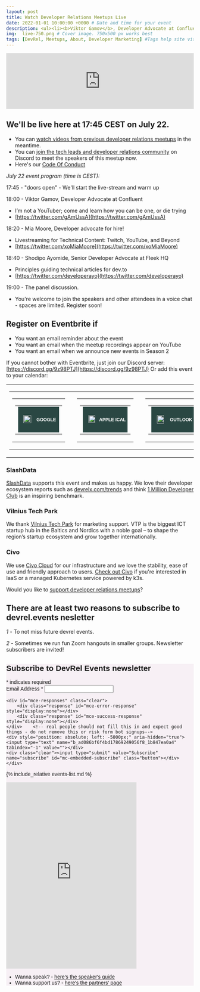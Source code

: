 ```yaml
---
layout: post
title: Watch Developer Relations Meetups Live
date: 2022-01-01 10:00:00 +0000 # Date and time for your event
description: <ul><li><b>Viktor Gamov</b>, Developer Advocate at Confluent </li><li><b>Mia Moore</b>, Developer advocate for hire!</li><li><b>Shodipo Ayomide</b>, Senior Developer Advocate at Fleek HQ</li><li>Panel discussion with the speakers</li></ul> # Post description
img:  live-750.png # Cover image. 750x500 px works best 
tags: [DevRel, Meetups, About, Developer Marketing] #Tags help site visitors find events. Add an own tag i.e. DevrelFolks and a city, if you feel like it 
---
```


<!-- https://i.ytimg.com/vi/71NxL0XV2J4/maxresdefault.jpg
http://img.youtube.com/vi/<YouTube_Video_ID_HERE>/mqdefault.jpg  -->

<div class="embed-youtube">
<iframe width="100%" height="auto" src="https://www.youtube.com/embed/rDCdyfHY0GM" frameborder="0" allow="accelerometer; autoplay; encrypted-media; gyroscope; picture-in-picture" allowfullscreen></iframe>
</div>

## We'll be live here at 17:45 CEST on July 22.

* You can [watch videos from previous developer relations meetups](https://www.youtube.com/playlist?list=PLOY5WvYhE7ctJQHhoh73lp87BUFcFECfR) in the meantime. 
* You can [join the tech leads and developer relations community](https://discord.gg/UfnRMjZ) on Discord to meet the speakers of this meetup now. 
* Here's our [Code Of Conduct](https://devrel.events/code-of-conduct/)

_July 22 event program (time is CEST):_

17:45 - "doors open" - We'll start the live-stream and warm up

18:00 - Viktor Gamov, Developer Advocate at Confluent 
* I’m not a YouTuber; come and learn how you can be one, or die trying
* [https://twitter.com/gAmUssA](https://twitter.com/gAmUssA)

18:20 - Mia Moore, Developer advocate for hire!
* Livestreaming for Technical Content: Twitch, YouTube, and Beyond
* [https://twitter.com/xoMiaMoore](https://twitter.com/xoMiaMoore)

18:40 - Shodipo Ayomide, Senior Developer Advocate at Fleek HQ
* Principles guiding technical articles for dev.to
* [https://twitter.com/developerayo](https://twitter.com/developerayo)

19:00 - The panel discussion.
* You're welcome to join the speakers and other attendees in a voice chat - spaces are limited. Register soon!


## Register on Eventbrite if
* You want an email reminder about the event
* You want an email when the meetup recordings appear on YouTube
* You want an email when we announce new events in Season 2

If you cannot bother with Eventbrite, just join our Discord server: [https://discord.gg/9z98PTJ](https://discord.gg/9z98PTJ)
Or add this event to your calendar:
<style type="text/css">@media screen and (max-width:630px){ .eventable-hide{display:none!important;} .eventable-mob-column{float:none!important;width:100%!important;} .eventable-mob-100p{width:100%!important;height:auto!important;} .eventable-condensed{padding-bottom:15px!important;display:block;} .eventable-padtopbottom{width:100%!important;padding:20px 0px 20px 0px;} .eventable-mobile-button,.eventable-button-inner {width:200px!important;} .eventable-mobile-icon {width:11.5%!important;} }</style>
<table is="true" width="100%" border="0" cellspacing="0" cellpadding="20" class="eventable-atc-bar eventable-mob-100p"><tbody><tr><td is="true" align="center" valign="top"><table is="true" width="540" border="0" cellpadding="0" cellspacing="0" class="eventable-padtopbottom"><tbody><tr><td is="true" align="left" valign="top" class="eventable-condensed"><table is="true" width="110" border="0" align="left" cellpadding="0" cellspacing="0" class="eventable-mob-column"><tbody><tr><td is="true" align="center" valign="top" class="eventable-mob-100p"><table is="true" border="0" cellspacing="0" cellpadding="0"><tbody><tr><td is="true" width="110" align="center" valign="top"><div style="text-align:center!important;"><span><!--[if mso]><v:rect xmlns:v="urn:schemas-microsoft-com:vml" xmlns:w="urn:schemas-microsoft-com:office:word" href="https://add.eventable.com/generate/5f0389454caba40016adea4b/?opt_in=false&events[]=5f0784087c1886015c9043a6&alias=*|EMAIL|*&cal_type=gcal&email=true" style="height:31px;v-text-anchor:middle;width:110px;" arcsize="100%" strokecolor="#2a4743" fillcolor="#2a4743"><w:anchorlock/><center style="color:#ffffff;font-family:Arial,sans-serif;font-size:12px;font-weight:bold;text-decoration:none;">GOOGLE</center></v:rect><![endif]--></span><div is="true" class="eventable-mobile-button" style="Margin:0!important;padding:0!important;display:inline-block!important;width:106px;background-color:#2a4743!important;border:2px solid #2a4743!important;border-radius:0!important;color:#ffffff!important;font-size:12px!important;line-height:19px!important;text-align:center!important;text-decoration:none!important;box-sizing:content-box!important;-webkit-text-size-adjust:none;mso-hide:all;"><table is="true" width="106" align="left" border="0" cellpadding="0" cellspacing="0" class="eventable-button-inner" style="border-collapse:separate!important;mso-hide:all;"><tbody><tr><td is="true" width="21" align="left" valign="middle" class="eventable-mobile-icon"><a is="true" href="https://add.eventable.com/generate/5f0389454caba40016adea4b/?opt_in=false&events[]=5f0784087c1886015c9043a6&alias=*|EMAIL|*&cal_type=gcal&email=true" target="_blank" style="Margin:0!important;padding:0!important;text-decoration:none!important;box-sizing:content-box!important;mso-hide:all;"><img is="true" alt="ADD" height="21" width="21" src="https://plugins.eventable.com/assets/icon-gcal.png" style="Margin:0!important;padding:0!important;height:21px!important;width:21px!important;border-top:3px solid transparent!important;border-left:4px solid transparent!important;border-bottom:3px solid transparent!important;vertical-align:middle!important;box-sizing:content-box!important;mso-hide:all;"/></a></td><td is="true" width="85" align="center" valign="middle" style="Margin:0!important;padding:0!important;vertical-align:middle!important;color:#ffffff!important;font-size:12px!important;line-height:19px!important;font-family:Arial,sans-serif!important;font-weight: bold!important;text-align:center!important;text-decoration:none!important;box-sizing:content-box!important;mso-hide:all;"><a is="true" href="https://add.eventable.com/generate/5f0389454caba40016adea4b/?opt_in=false&events[]=5f0784087c1886015c9043a6&alias=*|EMAIL|*&cal_type=gcal&email=true" target="_blank" style="display:block!important;Margin:-5px -2px -5px 0!important;padding:7px 2px 5px 0!important;vertical-align:middle!important;color:#ffffff!important;font-size:12px!important;line-height:19px!important;font-family:Arial,sans-serif!important;font-weight: bold!important;text-align:center!important;text-decoration:none!important;box-sizing:content-box!important;mso-hide:all;">GOOGLE</a></td></tr></tbody></table></div></div></td></tr></tbody></table></td></tr></tbody></table></td><td is="true" width="13" class="eventable-hide"></td><td is="true" align="left" valign="top" class="eventable-condensed"><table is="true" width="120" border="0" align="left" cellpadding="0" cellspacing="0" class="eventable-mob-column"><tbody><tr><td is="true" align="center" valign="top" class="eventable-mob-100p"><table is="true" border="0" cellspacing="0" cellpadding="0"><tbody><tr><td is="true" width="120" align="center" valign="top"><div style="text-align:center!important;"><span><!--[if mso]><v:rect xmlns:v="urn:schemas-microsoft-com:vml" xmlns:w="urn:schemas-microsoft-com:office:word" href="https://add.eventable.com/generate/5f0389454caba40016adea4b/?opt_in=false&events[]=5f0784087c1886015c9043a6&alias=*|EMAIL|*&cal_type=apple&email=true" style="height:31px;v-text-anchor:middle;width:120px;" arcsize="100%" strokecolor="#2a4743" fillcolor="#2a4743"><w:anchorlock/><center style="color:#ffffff;font-family:Arial,sans-serif;font-size:12px;font-weight:bold;text-decoration:none;">APPLE ICAL</center></v:rect><![endif]--></span><div is="true" class="eventable-mobile-button" style="Margin:0!important;padding:0!important;display:inline-block!important;width:116px;background-color:#2a4743!important;border:2px solid #2a4743!important;border-radius:0!important;color:#ffffff!important;font-size:12px!important;line-height:19px!important;text-align:center!important;text-decoration:none!important;box-sizing:content-box!important;-webkit-text-size-adjust:none;mso-hide:all;"><table is="true" width="116" align="left" border="0" cellpadding="0" cellspacing="0" class="eventable-button-inner" style="border-collapse:separate!important;mso-hide:all;"><tbody><tr><td is="true" width="18" align="left" valign="middle" class="eventable-mobile-icon"><a is="true" href="https://add.eventable.com/generate/5f0389454caba40016adea4b/?opt_in=false&events[]=5f0784087c1886015c9043a6&alias=*|EMAIL|*&cal_type=apple&email=true" target="_blank" style="Margin:0!important;padding:0!important;text-decoration:none!important;box-sizing:content-box!important;mso-hide:all;"><img is="true" alt="ADD" height="20" width="18" src="https://plugins.eventable.com/assets/icon-apple.png" style="Margin:0!important;padding:0!important;height:20px!important;width:18px!important;border-top:3px solid transparent!important;border-left:5px solid transparent!important;border-bottom:4px solid transparent!important;vertical-align:middle!important;box-sizing:content-box!important;mso-hide:all;"/></a></td><td is="true" width="98" align="center" valign="middle" style="Margin:0!important;padding:0!important;vertical-align:middle!important;color:#ffffff!important;font-size:12px!important;line-height:19px!important;font-family:Arial,sans-serif!important;font-weight: bold!important;text-align:center!important;text-decoration:none!important;box-sizing:content-box!important;mso-hide:all;"><a is="true" href="https://add.eventable.com/generate/5f0389454caba40016adea4b/?opt_in=false&events[]=5f0784087c1886015c9043a6&alias=*|EMAIL|*&cal_type=apple&email=true" target="_blank" style="display:block!important;Margin:-5px -2px -5px 0!important;padding:7px 2px 5px 0!important;vertical-align:middle!important;color:#ffffff!important;font-size:12px!important;line-height:19px!important;font-family:Arial,sans-serif!important;font-weight: bold!important;text-align:center!important;text-decoration:none!important;box-sizing:content-box!important;mso-hide:all;">APPLE ICAL</a></td></tr></tbody></table></div></div></td></tr></tbody></table></td></tr></tbody></table></td><td is="true" width="13" class="eventable-hide"></td><td is="true" align="left" valign="top" class="eventable-condensed"><table is="true" width="120" border="0" align="left" cellpadding="0" cellspacing="0" class="eventable-mob-column"><tbody><tr><td is="true" align="center" valign="top" class="eventable-mob-100p"><table is="true" border="0" cellspacing="0" cellpadding="0"><tbody><tr><td is="true" width="120" align="center" valign="top"><div style="text-align:center!important;"><span><!--[if mso]><v:rect xmlns:v="urn:schemas-microsoft-com:vml" xmlns:w="urn:schemas-microsoft-com:office:word" href="https://add.eventable.com/generate/5f0389454caba40016adea4b/?opt_in=false&events[]=5f0784087c1886015c9043a6&alias=*|EMAIL|*&cal_type=msoffice&email=true" style="height:31px;v-text-anchor:middle;width:120px;" arcsize="100%" strokecolor="#2a4743" fillcolor="#2a4743"><w:anchorlock/><center style="color:#ffffff;font-family:Arial,sans-serif;font-size:12px;font-weight:bold;text-decoration:none;">OUTLOOK</center></v:rect><![endif]--></span><div is="true" class="eventable-mobile-button" style="Margin:0!important;padding:0!important;display:inline-block!important;width:116px;background-color:#2a4743!important;border:2px solid #2a4743!important;border-radius:0!important;color:#ffffff!important;font-size:12px!important;line-height:19px!important;text-align:center!important;text-decoration:none!important;box-sizing:content-box!important;-webkit-text-size-adjust:none;mso-hide:all;"><table is="true" width="116" align="left" border="0" cellpadding="0" cellspacing="0" class="eventable-button-inner" style="border-collapse:separate!important;mso-hide:all;"><tbody><tr><td is="true" width="19" align="left" valign="middle" class="eventable-mobile-icon"><a is="true" href="https://add.eventable.com/generate/5f0389454caba40016adea4b/?opt_in=false&events[]=5f0784087c1886015c9043a6&alias=*|EMAIL|*&cal_type=msoffice&email=true" target="_blank" style="Margin:0!important;padding:0!important;text-decoration:none!important;box-sizing:content-box!important;mso-hide:all;"><img is="true" alt="ADD" height="22" width="19" src="https://plugins.eventable.com/assets/icon-msoffice.png" style="Margin:0!important;padding:0!important;height:22px!important;width:19px!important;border-top:3px solid transparent!important;border-left:5px solid transparent!important;border-bottom:2px solid transparent!important;vertical-align:middle!important;box-sizing:content-box!important;mso-hide:all;"/></a></td><td is="true" width="97" align="center" valign="middle" style="Margin:0!important;padding:0!important;vertical-align:middle!important;color:#ffffff!important;font-size:12px!important;line-height:19px!important;font-family:Arial,sans-serif!important;font-weight: bold!important;text-align:center!important;text-decoration:none!important;box-sizing:content-box!important;mso-hide:all;"><a is="true" href="https://add.eventable.com/generate/5f0389454caba40016adea4b/?opt_in=false&events[]=5f0784087c1886015c9043a6&alias=*|EMAIL|*&cal_type=msoffice&email=true" target="_blank" style="display:block!important;Margin:-5px -2px -5px 0!important;padding:7px 2px 5px 0!important;vertical-align:middle!important;color:#ffffff!important;font-size:12px!important;line-height:19px!important;font-family:Arial,sans-serif!important;font-weight: bold!important;text-align:center!important;text-decoration:none!important;box-sizing:content-box!important;mso-hide:all;">OUTLOOK</a></td></tr></tbody></table></div></div></td></tr></tbody></table></td></tr></tbody></table></td><td is="true" width="13" class="eventable-hide"></td><td is="true" align="left" valign="top" class="eventable-condensed"><table is="true" width="150" border="0" align="left" cellpadding="0" cellspacing="0" class="eventable-mob-column"><tbody><tr><td is="true" align="center" valign="top" class="eventable-mob-100p"><table is="true" border="0" cellspacing="0" cellpadding="0"><tbody><tr><td is="true" width="150" align="center" valign="top"><div style="text-align:center!important;"><span><!--[if mso]><v:rect xmlns:v="urn:schemas-microsoft-com:vml" xmlns:w="urn:schemas-microsoft-com:office:word" href="https://add.eventable.com/generate/5f0389454caba40016adea4b/?opt_in=false&events[]=5f0784087c1886015c9043a6&alias=*|EMAIL|*&cal_type=outlook&email=true" style="height:31px;v-text-anchor:middle;width:150px;" arcsize="100%" strokecolor="#2a4743" fillcolor="#2a4743"><w:anchorlock/><center style="color:#ffffff;font-family:Arial,sans-serif;font-size:12px;font-weight:bold;text-decoration:none;">OUTLOOK.COM</center></v:rect><![endif]--></span><div is="true" class="eventable-mobile-button" style="Margin:0!important;padding:0!important;display:inline-block!important;width:146px;background-color:#2a4743!important;border:2px solid #2a4743!important;border-radius:0!important;color:#ffffff!important;font-size:12px!important;line-height:19px!important;text-align:center!important;text-decoration:none!important;box-sizing:content-box!important;-webkit-text-size-adjust:none;mso-hide:all;"><table is="true" width="146" align="left" border="0" cellpadding="0" cellspacing="0" class="eventable-button-inner" style="border-collapse:separate!important;mso-hide:all;"><tbody><tr><td is="true" width="22" align="left" valign="middle" class="eventable-mobile-icon"><a is="true" href="https://add.eventable.com/generate/5f0389454caba40016adea4b/?opt_in=false&events[]=5f0784087c1886015c9043a6&alias=*|EMAIL|*&cal_type=outlook&email=true" target="_blank" style="Margin:0!important;padding:0!important;text-decoration:none!important;box-sizing:content-box!important;mso-hide:all;"><img is="true" alt="ADD" height="22" width="22" src="https://plugins.eventable.com/assets/icon-outlook.png" style="Margin:0!important;padding:0!important;height:22px!important;width:22px!important;border-top:3px solid transparent!important;border-left:7px solid transparent!important;border-bottom:2px solid transparent!important;vertical-align:middle!important;box-sizing:content-box!important;mso-hide:all;"/></a></td><td is="true" width="124" align="center" valign="middle" style="Margin:0!important;padding:0!important;vertical-align:middle!important;color:#ffffff!important;font-size:12px!important;line-height:19px!important;font-family:Arial,sans-serif!important;font-weight: bold!important;text-align:center!important;text-decoration:none!important;box-sizing:content-box!important;mso-hide:all;"><a is="true" href="https://add.eventable.com/generate/5f0389454caba40016adea4b/?opt_in=false&events[]=5f0784087c1886015c9043a6&alias=*|EMAIL|*&cal_type=outlook&email=true" target="_blank" style="display:block!important;Margin:-5px -2px -5px 0!important;padding:7px 2px 5px 0!important;vertical-align:middle!important;color:#ffffff!important;font-size:12px!important;line-height:19px!important;font-family:Arial,sans-serif!important;font-weight: bold!important;text-align:center!important;text-decoration:none!important;box-sizing:content-box!important;mso-hide:all;">OUTLOOK.COM</a></td></tr></tbody></table></div></div></td></tr></tbody></table></td></tr></tbody></table></td></tr></tbody></table></td></tr></tbody></table>

<div id="eventbrite-widget-container-111336863556"></div>

<script src="https://www.eventbrite.com/static/widgets/eb_widgets.js"></script>

<script type="text/javascript">
    var exampleCallback = function() {
        console.log('Order complete!');
    };

    window.EBWidgets.createWidget({
        // Required
        widgetType: 'checkout',
        eventId: '111336863556',
        iframeContainerId: 'eventbrite-widget-container-111336863556',

        // Optional
        iframeContainerHeight: 600,  // Widget height in pixels. Defaults to a minimum of 425px if not provided
        onOrderComplete: exampleCallback  // Method called when an order has successfully completed
    });
</script>



### SlashData
[SlashData](https://www.slashdata.co/) supports this event and makes us happy. We love their developer ecosystem reports such as [devrelx.com/trends](https://www.devrelx.com/trends) and think [1 Million Developer Club](https://www.1milliondeveloperclub.com/) is an inspiring benchmark.

### Vilnius Tech Park
We thank [Vilnius Tech Park](https://vilniustechpark.com/) for marketing support. VTP is the biggest ICT startup hub in the Baltics and Nordics with a noble goal – to shape the region’s startup ecosystem and grow together internationally.

### Civo
We use [Civo Cloud](https://www.civo.com/?ref=0b3bd0) for our infrastructure and we love the stability, ease of use and friendly approach to users. [Check out Civo](https://www.civo.com/?ref=0b3bd0) if you're interested in IaaS or a managed Kubernetes service powered by k3s.

Would you like to [support developer relations meetups](https://devrel.events/partners)?



## There are at least two reasons to subscribe to devrel.events nesletter

*1* - To not miss future devrel events.

*2* - Sometimes we run fun Zoom hangouts in smaller groups. Newsletter subscribers are invited! 


<!-- Begin Mailchimp Signup Form -->
<link href="//cdn-images.mailchimp.com/embedcode/classic-10_7.css" rel="stylesheet" type="text/css">
<style type="text/css">
	#mc_embed_signup{background:#f7f0f5; clear:left; font:14px Helvetica,Arial,sans-serif; }
	/* Add your own Mailchimp form style overrides in your site stylesheet or in this style block.
	   We recommend moving this block and the preceding CSS link to the HEAD of your HTML file. */
</style>
<div id="mc_embed_signup">
<form action="https://events.us4.list-manage.com/subscribe/post?u=ad086bf6f4bd17869249056f8&amp;id=1b847ea0a4" method="post" id="mc-embedded-subscribe-form" name="mc-embedded-subscribe-form" class="validate" target="_blank" novalidate>
    <div id="mc_embed_signup_scroll">
	<h2>Subscribe to DevRel Events newsletter</h2>
<div class="indicates-required"><span class="asterisk">*</span> indicates required</div>
<div class="mc-field-group">
	<label for="mce-EMAIL">Email Address  <span class="asterisk">*</span>
</label>
	<input type="email" value="" name="EMAIL" class="required email" id="mce-EMAIL">
</div>

	<div id="mce-responses" class="clear">
		<div class="response" id="mce-error-response" style="display:none"></div>
		<div class="response" id="mce-success-response" style="display:none"></div>
	</div>    <!-- real people should not fill this in and expect good things - do not remove this or risk form bot signups-->
    <div style="position: absolute; left: -5000px;" aria-hidden="true"><input type="text" name="b_ad086bf6f4bd17869249056f8_1b847ea0a4" tabindex="-1" value=""></div>
    <div class="clear"><input type="submit" value="Subscribe" name="subscribe" id="mc-embedded-subscribe" class="button"></div>
    </div>
</form>
</div>

<!--End mc_embed_signup-->

{% include_relative events-list.md %}

<iframe src="https://discord.com/widget?id=727840216110596116&theme=light" width="350" height="500" allowtransparency="true" frameborder="0"></iframe>

* Wanna speak? - [here's the speaker's guide](https://devrel.events/speakers-guide/)
* Wanna support us? - [here's the partners' page](https://devrel.events/partners/)

<!-- Twitter universal website tag code -->
<script>
!function(e,t,n,s,u,a){e.twq||(s=e.twq=function(){s.exe?s.exe.apply(s,arguments):s.queue.push(arguments);
},s.version='1.1',s.queue=[],u=t.createElement(n),u.async=!0,u.src='//static.ads-twitter.com/uwt.js',
a=t.getElementsByTagName(n)[0],a.parentNode.insertBefore(u,a))}(window,document,'script');
// Insert Twitter Pixel ID and Standard Event data below
twq('init','o43z8');
twq('track','PageView');
</script>
<!-- End Twitter universal website tag code -->